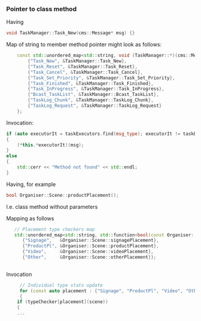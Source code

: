 ### Pointer to class method

Having
```cpp
void TaskManager::Task_New(cms::Message* msg) {}
```

Map of string to member method pointer might look as follows:
```cpp
    const std::unordered_map<std::string, void (TaskManager::*)(cms::Message*)> taskExecutors {
        {"Task_New", &TaskManager::Task_New},
        {"Task_Reset", &TaskManager::Task_Reset},
        {"Task_Cancel", &TaskManager::Task_Cancel},
        {"Task_Set_Priority", &TaskManager::Task_Set_Priority},
        {"Task_Finished", &TaskManager::Task_Finished},
        {"Task_InProgress", &TaskManager::Task_InProgress},
        {"Bcast_TaskList", &TaskManager::Bcast_TaskList},
        {"TaskLog_Chunk", &TaskManager::TaskLog_Chunk},
        {"TaskLog_Request", &TaskManager::TaskLog_Request}
    };
```

Invocation:
```cpp 
if (auto executorIt = taskExecutors.find(msg_type); executorIt != taskExecutors.end()) 
{
    (*this.*executorIt)(msg);
}
else
{
    std::cerr << "Method not found" << std::endl;
}
```

Having, for example
```cpp
bool Organiser::Scene::productPlacement();
```
I.e. class method without parameters

Mapping as follows
```cpp
   // Placement type checkers map
   std::unordered_map<std::string, std::function<bool(const Organiser::Scene*)>> typeChecker{
      {"Signage",   &Organiser::Scene::signagePlacement},
      {"ProductPl", &Organiser::Scene::productPlacement},
      {"Video",     &Organiser::Scene::videoPlacement},
      {"Other",     &Organiser::Scene::otherPlacement}};
      
```

Invocation
```cpp
     // Individual type stats update
     for (const auto placement : {"Signage", "ProductPl", "Video", "Other"})
     {
	if (typeChecker[placement](scene))
	{
	...
```
